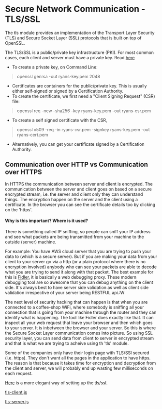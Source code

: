 # Secure Network Communication - TLS/SSL

The tls module provides an implementation of the Transport Layer Security (TLS) and Secure Socket Layer (SSL) protocols that is built on top of OpenSSL. 

The TLS/SSL is a public/private key infrastructure (PKI). For most common cases, each client and server must have a private key. Read [here](https://nodejs.org/api/tls.html#tls_tls_ssl_concepts)

- To create a private key, on Command Line:
> openssl genrsa -out ryans-key.pem 2048
- Certificates are containers for the public/private key. This is usually either self-signed or signed by a Certification Authority.
- To create the certificate, we first need a "Client Signing  Request" (CSR) file:
>openssl req -new -sha256 -key ryans-key.pem -out ryans-csr.pem
- To create a self signed certificate with the CSR,
> openssl x509 -req -in ryans-csr.pem -signkey ryans-key.pem -out ryans-cert.pem
- Alternatively, you can get your certificate signed by a Certification Authority.

## Communication over HTTP vs Communication over HTTPS
In HTTPS the communication between server and client is encrypted. The communication between the server and client goes on based on a secure encrypted stream, i.e. the server and client only they can understand things. The encryption happen on the server and the client using a certificate. In the browser you can see the certificate details too by clicking on the 'https'.

#### Why is this important? Where is it used?

There is something called IP sniffing, so people can sniff your IP address and see what packets are being transmitted from your machine to the outside (server) machine.

For example: You have AWS cloud server that you are trying to push your data to (which is a secure server). But if you are making your data from your client to your server go via a http (or a plain protocol where there is no encryption involved) anybody who can see your packets are able to decode what you are trying to send it along with that packet.
The best example for this is [Fidler](), it is basically a web debugging proxy. These modern debugging tool are so awesome that you can debug anything on the client side. It's always best to have server side validation as well as client side validation irrespective of your server being RESTFUL api.:W

The next level of security hacking that can happen is that when you are connected to a coffee-shop WiFi, where somebody is sniffing all your connection that is going from your machine through the router and they can identify what is happening. The tool like Fidler does exactly like that. It can inspect all your web request that leave your browser and then which goes to your server. It is inbetween the browser and your server. So this is where the Secure Socket Layer communication comes into picture. So using SSL security layer, you can send data from client to server in encrypted stream and that is what we are trying to acheive using th 'tls' module.

Some of the companies only have their login page with TLS/SSl secured (i.e. https). They don't want all the pages in the application to have https. The reason is that because it takes time for encryption and decryption from the client and server, we will probably end up wasting few milliseconds on each request.

[Here](https://github.com/ZiCog/node-tls-example) is a more elegant way of setting up the tls/ssl.

[tls-client.js](https://github.com/ZiCog/node-tls-example/blob/master/tls-client.js)

[tls-server.js](https://github.com/ZiCog/node-tls-example/blob/master/tls-server.js)
